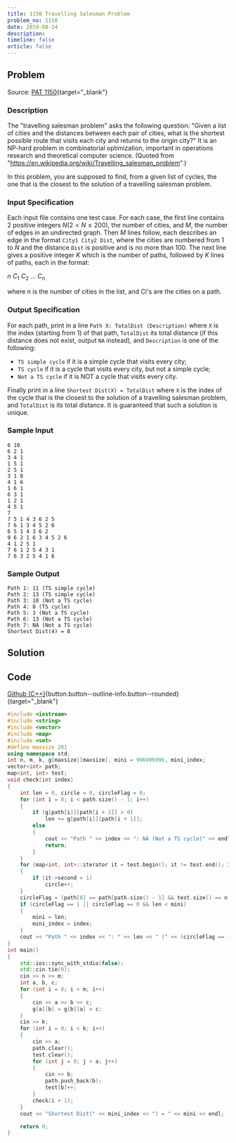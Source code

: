 ```yaml
---
title: 1150 Travelling Salesman Problem
problem_no: 1150
date: 2019-08-14
description: 
timeline: false
article: false
---
```


<!--more-->

## Problem

Source: [PAT 1150](https://pintia.cn/problem-sets/994805342720868352/exam/problems/1038430013544464384){target="_blank"}

### Description

The "travelling salesman problem" asks the following question: "Given a list of cities and the distances between each pair of cities, what is the shortest possible route that visits each city and returns to the origin city?" It is an NP-hard problem in combinatorial optimization, important in operations research and theoretical computer science. (Quoted from "https://en.wikipedia.org/wiki/Travelling_salesman_problem".)

In this problem, you are supposed to find, from a given list of cycles, the one that is the closest to the solution of a travelling salesman problem.

### Input Specification

Each input file contains one test case. For each case, the first line contains 2 positive integers $N(2<N≤200)$, the number of cities, and $M$, the number of edges in an undirected graph. Then $M$ lines follow, each describes an edge in the format `City1 City2 Dist`, where the cities are numbered from 1 to $N$ and the distance `Dist` is positive and is no more than 100. The next line gives a positive integer $K$ which is the number of paths, followed by $K$ lines of paths, each in the format:

$n\ C_1\ C_2\ ...\ C_n$

where n is the number of cities in the list, and Ci's are the cities on a path.

### Output Specification

For each path, print in a line `Path X: TotalDist (Description)` where `X` is the index (starting from 1) of that path, `TotalDist` its total distance (if this distance does not exist, output `NA` instead), and `Description` is one of the following:

- `TS simple cycle` if it is a simple cycle that visits every city;
- `TS cycle` if it is a cycle that visits every city, but not a simple cycle;
- `Not a TS cycle` if it is NOT a cycle that visits every city.

Finally print in a line `Shortest Dist(X) = TotalDist` where `X` is the index of the cycle that is the closest to the solution of a travelling salesman problem, and `TotalDist` is its total distance. It is guaranteed that such a solution is unique.

### Sample Input

```text
6 10
6 2 1
3 4 1
1 5 1
2 5 1
3 1 8
4 1 6
1 6 1
6 3 1
1 2 1
4 5 1
7
7 5 1 4 3 6 2 5
7 6 1 3 4 5 2 6
6 5 1 4 3 6 2
9 6 2 1 6 3 4 5 2 6
4 1 2 5 1
7 6 1 2 5 4 3 1
7 6 3 2 5 4 1 6
```

### Sample Output

```text
Path 1: 11 (TS simple cycle)
Path 2: 13 (TS simple cycle)
Path 3: 10 (Not a TS cycle)
Path 4: 8 (TS cycle)
Path 5: 3 (Not a TS cycle)
Path 6: 13 (Not a TS cycle)
Path 7: NA (Not a TS cycle)
Shortest Dist(4) = 8
```

## Solution

## Code

[Github (C++)](https://github.com/Alomerry/algorithm/blob/master/pat/a/){button.button--outline-info.button--rounded}{target="_blank"}


```cpp
#include <iostream>
#include <string>
#include <vector>
#include <map>
#include <set>
#define maxsize 201
using namespace std;
int n, m, k, g[maxsize][maxsize], mini = 996996996, mini_index;
vector<int> path;
map<int, int> test;
void check(int index)
{
    int len = 0, circle = 0, circleFlag = 0;
    for (int i = 0; i < path.size() - 1; i++)
    {
        if (g[path[i]][path[i + 1]] > 0)
            len += g[path[i]][path[i + 1]];
        else
        {
            cout << "Path " << index << ": NA (Not a TS cycle)" << endl;
            return;
        }
    }
    for (map<int, int>::iterator it = test.begin(); it != test.end(); it++)
    {
        if (it->second > 1)
            circle++;
    }
    circleFlag = (path[0] == path[path.size() - 1] && test.size() == n ? circle == 1 ? 0 : 1 : -1);
    if (circleFlag == 1 || circleFlag == 0 && len < mini)
    {
        mini = len;
        mini_index = index;
    }
    cout << "Path " << index << ": " << len << " (" << (circleFlag == -1 ? "Not a TS cycle" : circleFlag == 0 ? "TS simple cycle" : "TS cycle") << ")" << endl;
}
int main()
{
    std::ios::sync_with_stdio(false);
    std::cin.tie(0);
    cin >> n >> m;
    int a, b, c;
    for (int i = 0; i < m; i++)
    {
        cin >> a >> b >> c;
        g[a][b] = g[b][a] = c;
    }
    cin >> k;
    for (int i = 0; i < k; i++)
    {
        cin >> a;
        path.clear();
        test.clear();
        for (int j = 0; j < a; j++)
        {
            cin >> b;
            path.push_back(b);
            test[b]++;
        }
        check(i + 1);
    }
    cout << "Shortest Dist(" << mini_index << ") = " << mini << endl;

    return 0;
}
```
